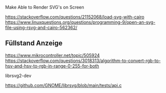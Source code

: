 Make Able to Render SVG's on Screen

https://stackoverflow.com/questions/21152068/load-svg-with-cairo
https://www.linuxquestions.org/questions/programming-9/open-an-svg-file-using-rsvg-and-cairo-562362/

## Füllstand Anzeige
https://www.mikrocontroller.net/topic/505924
https://stackoverflow.com/questions/3018313/algorithm-to-convert-rgb-to-hsv-and-hsv-to-rgb-in-range-0-255-for-both


librsvg2-dev

https://github.com/GNOME/librsvg/blob/main/tests/api.c